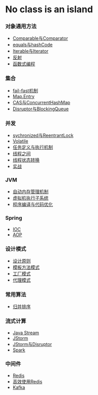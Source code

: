 # No class is an island

###  对象通用方法
- [Comparable与Comparator](https://github.com/dooonabe/no-class-is-an-island/blob/master/article/Object/Comparable%20Comparator.md)
- [equals与hashCode]()
- [Iterable与Iterator](https://github.com/dooonabe/no-class-is-an-island/blob/master/article/Object/Iterable%20Iterator.md)
- [反射](https://github.com/dooonabe/no-class-is-an-island/blob/master/article/Object/reflect.md)
- [函数式编程](https://github.com/dooonabe/no-class-is-an-island/blob/master/article/ProgrammingModel/Functional.md)

###  集合
- [fail-fast机制](https://github.com/dooonabe/no-class-is-an-island/blob/master/article/Collection/fail-fast.md)
- [Map.Entry](https://github.com/dooonabe/no-class-is-an-island/blob/master/article/Collection/Map.Entry.md)
- [CAS与ConcurrentHashMap](https://github.com/dooonabe/no-class-is-an-island/blob/master/article/Collection/cas.md)
- [Disruptor与BlockingQueue](https://github.com/dooonabe/no-class-is-an-island/blob/master/article/Collection/disruptor.md)

### 并发
- [sychronized与ReentrantLock](https://github.com/dooonabe/no-class-is-an-island/blob/master/article/Cocurrent/synchronized%20ReentrantLock.md)
- [Volatile]()
- [任务定义与执行机制](https://github.com/dooonabe/no-class-is-an-island/blob/master/article/Cocurrent/thread%20pool.md)
- [线程之间](https://github.com/dooonabe/no-class-is-an-island/blob/master/article/Cocurrent/thread.md)
- [线程状态转换](https://github.com/dooonabe/no-class-is-an-island/blob/master/article/Cocurrent/Thread%20Status.md)
- [实战](https://github.com/dooonabe/no-class-is-an-island/blob/master/article/Cocurrent/Action.md)

### JVM
- [自动内存管理机制](https://github.com/dooonabe/no-class-is-an-island/blob/master/article/JVM/memory%20control.md)
- [虚拟机执行子系统](https://github.com/dooonabe/no-class-is-an-island/blob/master/article/JVM/virtual%20machine.md)
- [程序编译与代码优化](https://github.com/dooonabe/no-class-is-an-island/blob/master/article/JVM/compiler.md)

### Spring
- [IOC](https://github.com/dooonabe/no-class-is-an-island/blob/master/article/Spring/IOC.md)
- [AOP](https://github.com/dooonabe/no-class-is-an-island/blob/master/article/Spring/AOP.md)

### 设计模式
- [设计原则](https://github.com/dooonabe/no-class-is-an-island/blob/master/article/Design%20Patterns/principle.md)
- [模板方法模式](https://github.com/dooonabe/no-class-is-an-island/blob/master/article/Design%20Patterns/method%20template.md)
- [工厂模式](https://github.com/dooonabe/no-class-is-an-island/blob/master/article/Design%20Patterns/factory%20pattern.md)
- [代理模式](https://github.com/dooonabe/no-class-is-an-island/blob/master/article/Design%20Patterns/proxy%20pattern.md)

### 常用算法
- [归并排序](https://github.com/dooonabe/no-class-is-an-island/blob/master/article/Algorithm/Merge%20Sort.md)

### 流式计算
- [Java Stream](https://github.com/dooonabe/no-class-is-an-island/blob/master/article/Stream/Java%20Stream.md)
- [JStorm](https://github.com/dooonabe/no-class-is-an-island/blob/master/article/Stream/JStorm.md)
- [JStorm与Disruptor]()
- [Spark](https://github.com/dooonabe/no-class-is-an-island/blob/master/article/Stream/Spark.md)

### 中间件
- [Redis](https://github.com/dooonabe/no-class-is-an-island/blob/master/article/Middleware/Redis.md)
- [高效使用Redis](https://github.com/dooonabe/no-class-is-an-island/blob/master/article/Middleware/EffectiveUseRedis.md)
- [Kafka](https://github.com/dooonabe/no-class-is-an-island/blob/master/article/Middleware/Kafka.md)

